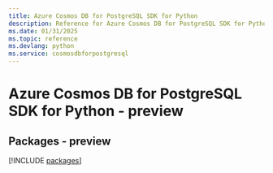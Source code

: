 ```yaml
---
title: Azure Cosmos DB for PostgreSQL SDK for Python
description: Reference for Azure Cosmos DB for PostgreSQL SDK for Python
ms.date: 01/31/2025
ms.topic: reference
ms.devlang: python
ms.service: cosmosdbforpostgresql
---
```

# Azure Cosmos DB for PostgreSQL SDK for Python - preview
## Packages - preview
[!INCLUDE [packages](cosmos-db-for-postgresql-index.md)]